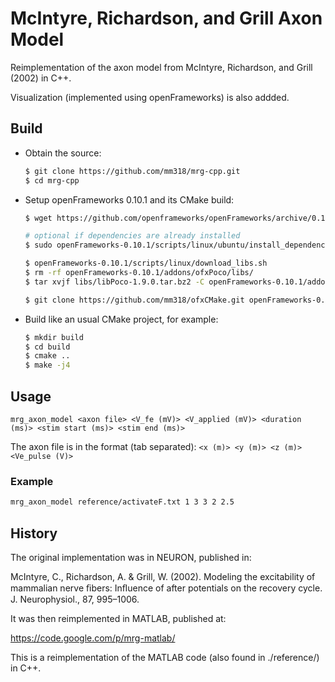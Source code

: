 # McIntyre, Richardson, and Grill Axon Model

Reimplementation of the axon model from McIntyre, Richardson, and Grill (2002) in C++.

Visualization (implemented using openFrameworks) is also addded.


## Build

- Obtain the source:

    ```bash
    $ git clone https://github.com/mm318/mrg-cpp.git
    $ cd mrg-cpp
    ```

- Setup openFrameworks 0.10.1 and its CMake build:

    ```bash
    $ wget https://github.com/openframeworks/openFrameworks/archive/0.10.1.tar.gz && tar xvzf 0.10.1.tar.gz && rm 0.10.1.tar.gz

    # optional if dependencies are already installed
    $ sudo openFrameworks-0.10.1/scripts/linux/ubuntu/install_dependencies.sh

    $ openFrameworks-0.10.1/scripts/linux/download_libs.sh
    $ rm -rf openFrameworks-0.10.1/addons/ofxPoco/libs/
    $ tar xvjf libs/libPoco-1.9.0.tar.bz2 -C openFrameworks-0.10.1/addons/ofxPoco/

    $ git clone https://github.com/mm318/ofxCMake.git openFrameworks-0.10.1/addons/ofxCMake
    ```

- Build like an usual CMake project, for example:
    
    ```bash
    $ mkdir build
    $ cd build
    $ cmake ..
    $ make -j4
    ```


## Usage

```
mrg_axon_model <axon file> <V_fe (mV)> <V_applied (mV)> <duration (ms)> <stim start (ms)> <stim end (ms)>
```

The axon file is in the format (tab separated): `<x (m)> <y (m)> <z (m)> <Ve_pulse (V)>`

### Example

```bash
mrg_axon_model reference/activateF.txt 1 3 3 2 2.5
```


## History

The original implementation was in NEURON, published in:

McIntyre, C., Richardson, A. & Grill, W. (2002). Modeling the excitability of mammalian nerve ﬁbers: Inﬂuence of after potentials on the recovery cycle. J. Neurophysiol., 87, 995–1006.

It was then reimplemented in MATLAB, published at:

https://code.google.com/p/mrg-matlab/

This is a reimplementation of the MATLAB code (also found in ./reference/) in C++.

